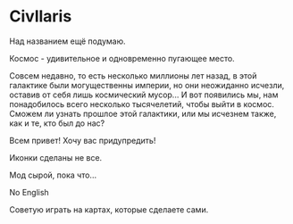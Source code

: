 # Civllaris

Над названием ещё подумаю.

 Космос - удивительное и одновременно пугающее место.

Совсем недавно, то есть несколько миллионы лет назад, в этой галактике были могущественны империи, но они неожиданно исчезли, оставив от себя лишь космический мусор...
И вот появились мы, нам понадобилось всего несколько тысячелетий, чтобы выйти в космос. Сможем ли узнать прошлое этой галактики, или мы исчезнем также, как и те, кто был до нас?




Всем привет! Хочу вас придупредить!

 Иконки сделаны не все.
 
 Мод сырой, пока что...
 
 No English
 
 Советую играть на картах, которые сделаете сами.
